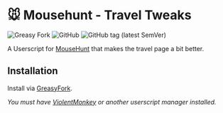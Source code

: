 # 🐭️ Mousehunt - Travel Tweaks

![Greasy Fork](https://img.shields.io/greasyfork/dt/452232)
![GitHub](https://img.shields.io/github/license/mouseplace/mh-travel-tweaks)
![GitHub tag (latest SemVer)](https://img.shields.io/github/v/tag/mouseplace/mh-travel-tweaks?label=version)

A Userscript for [MouseHunt](https://mousehuntgame.com) that makes the travel page a bit better.

## Installation

Install via [GreasyFork](https://greasyfork.org/en/scripts/452232-mousehunt-travel-tweaks).

*You must have [ViolentMonkey](https://violentmonkey.github.io/) or another userscript manager installed.*
